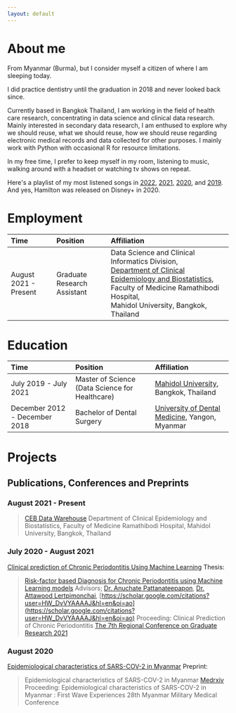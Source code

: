 ```yaml
---
layout: default
---
```


# About me

From Myanmar (Burma), but I consider myself a citizen of where I am sleeping today. 

I did practice dentistry until the graduation in 2018 and never looked back since. 

Currently based in Bangkok Thailand, I am working in the field of health care research, concentrating in data science and clinical data research. Mainly interested in secondary data research, I am enthused to explore why we should reuse, what we should reuse, how we should reuse regarding electronic medical records and data collected for other purposes. I mainly work with Python with occasional R for resource limitations.

In my free time, I prefer to keep myself in my room, listening to music, walking around with a headset or watching tv shows on repeat.

Here's a playlist of my most listened songs in [2022](https://music.apple.com/th/playlist/replay-2019/pl.rp-BooEUbOj66bP "Replay 2022"), [2021](https://music.apple.com/th/playlist/replay-2021/pl.rp-8AA9cXvO44Xo "Replay 2021"), [2020](https://music.apple.com/th/playlist/replay-2020/pl.rp-P449SYAZaaYV "Replay 2020"), and [2019](https://music.apple.com/th/playlist/replay-2019/pl.rp-BooEUbOj66bP "Replay 2019"). And yes, Hamilton was released on Disney+ in 2020.

# Employment

| Time    | Position         | Affiliation | 
|:------- |:------------------|:----------|
| August 2021 - Present | Graduate Research Assistant | Data Science and Clinical Informatics Division,<br/>[Department of Clinical Epidemiology and Biostatistics](https://www.rama.mahidol.ac.th/ceb/), Faculty of Medicine Ramathibodi Hospital, <br/>Mahidol University, Bangkok, Thailand  | 

# Education

| Time    | Position         | Affiliation | 
|:------- |:------------------|:----------|
| July 2019 - July 2021 | Master of Science (Data Science for Healthcare) | [Mahidol University](https://mahidol.ac.th/), Bangkok, Thailand  | 
| December 2012 - December 2018 | Bachelor of Dental Surgery | [University of Dental Medicine](http://udmyangon-edu.com/), Yangon, Myanmar  | 

# Projects
## Publications, Conferences and Preprints

### August 2021 - Present
> [CEB Data Warehouse](https://www.rama.mahidol.ac.th/ceb/CEBdatawarehouse "Introduction")
> Department of Clinical Epidemiology and Biostatistics, Faculty of Medicine Ramathibodi Hospital, Mahidol University, Bangkok, Thailand

### July 2020 - August 2021

[Clinical prediction of Chronic Periodontitis Using Machine Learning](https://www.researchgate.net/project/Risk-Factor-based-Diagnosis-for-Chronic-Periodontitis-using-Machine-Learning-Models "ResearchGate")
Thesis: 
>[Risk-factor based Diagnosis for Chronic Periodontitis using Machine Learning models](https://htunteza.com/docs/msc_thesis.pdf "Thesis")
> Advisors; [Dr. Anuchate Pattanateepapon](https://orcid.org/0000-0003-1246-9482), [Dr. Attawood Lertpimonchai](https://orcid.org/0000-0003-2501-1534), [https://scholar.google.com/citations?user=HW_DvVYAAAAJ&hl=en&oi=ao](https://scholar.google.com/citations?user=HW_DvVYAAAAJ&hl=en&oi=ao)
Proceeding:
> Clinical Prediction of Chronic Periodontitis
> [The 7th Regional Conference on Graduate Research 2021](https://www.spu.ac.th/uploads/contents/20210319220256.pdf "Page 45")

### August 2020
[Epidemiological characteristics of SARS-COV-2 in Myanmar](https://www.researchgate.net/project/Epidemiology-of-SARS-CoV-2-in-Myanmar)
Preprint:
> Epidemiological characteristics of SARS-COV-2 in Myanmar
> [Medrxiv](https://www.medrxiv.org/content/10.1101/2020.08.02.20166504v1)
Proceeding:
> Epidemiological characteristics of SARS-COV-2 in Myanmar : First Wave Experiences
> 28th Myanmar Military Medical Conference
